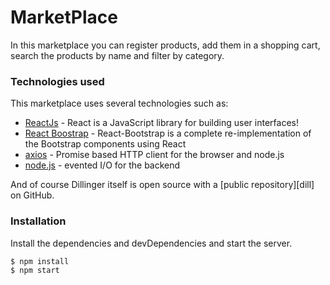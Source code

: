 # MarketPlace

In this marketplace you can register products, add them in a shopping cart, search the products by name and filter by category.

### Technologies used

This marketplace uses several technologies such as:

* [ReactJs] - React is a JavaScript library for building user interfaces!
* [React Boostrap] - React-Bootstrap is a complete re-implementation of the Bootstrap components using React
* [axios] - Promise based HTTP client for the browser and node.js
* [node.js] - evented I/O for the backend

And of course Dillinger itself is open source with a [public repository][dill]
 on GitHub.

### Installation
Install the dependencies and devDependencies and start the server.

```sh
$ npm install
$ npm start
```
   [ReactJS]: <https://reactjs.org/>
   [React Boostrap]: <https://react-bootstrap.github.io/>
   [node.js]: <http://nodejs.org>
   [axios]: <https://github.com/axios/axios>
   
   
